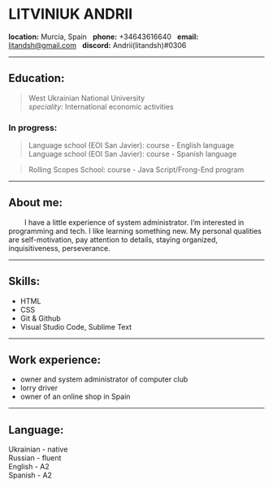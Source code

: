 # LITVINIUK ANDRII
**location:** Murcia, Spain &nbsp; **phone:** +34643616640 &nbsp; **email:** litandsh@gmail.com &nbsp; **discord:** Andrii(litandsh)#0306
***

## Education:
> West Ukrainian National University\
*speciality:* International economic activities

### In progress:
> Language school (EOI San Javier): course - English language\
Language school (EOI San Javier): course - Spanish language

> Rolling Scopes School: course - Java Script/Frong-End program

***
## About me:
&nbsp; &nbsp; &nbsp; &nbsp; I have a little experience of system administrator. I’m interested in programming and tech. I like learning something new. My personal qualities are self-motivation, pay attention to details, staying organized, inquisitiveness, perseverance.
***
## Skills:
* HTML
* CSS
* Git & Github
* Visual Studio Code, Sublime Text
***
## Work experience:
- owner and system administrator of computer club
- lorry driver
- owner of an online shop in Spain
***
## Language:
Ukrainian - native\
Russian - fluent\
English - A2\
Spanish - A2
